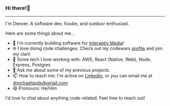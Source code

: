 ### Hi there!👋

---

I'm Denver. A software dev, foodie, and outdoor enthusiast. 

Here are some things about me...

- 🔭 I'm currently building software for [Interaptiv Media](https://interaptiv.com)!
- 🌐 I love doing code challenges. Check out my codewars [profile](https://www.codewars.com/users/denvermccarthy) and join my clan!
- 🌱 Some tech I love working with: AWS, React (Native, Web), Node, Express, Postgres
- 💬 Ask me about some of my previous projects.
- 📫 How to reach me: I'm active on [Linkedin](https://www.linkedin.com/in/denvermccarthy/), or you can email me at dmichaelspdx@gmail.com
- 😄 Pronouns: He/Him

I'd love to chat about anything code-related. Feel free to reach out!

